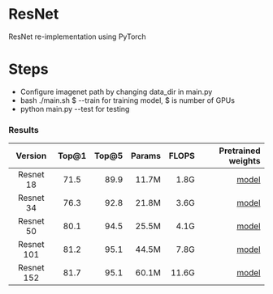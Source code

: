 # ResNet
ResNet re-implementation using PyTorch
# Steps
* Configure imagenet path by changing data_dir in main.py
* bash ./main.sh $ --train for training model, $ is number of GPUs
* python main.py --test for testing
### Results

| Version   | Top@1 | Top@5 | Params | FLOPS | Pretrained weights |
|:---------:|:-----:|------:|-------:|------:|-------------------:|
| Resnet 18 |  71.5 | 89.9  | 11.7M  | 1.8G  |[model](https://github.com/Shohruh72/ResNet/releases/download/v0.0.1/resnet_18.pt)|
| Resnet 34 |  76.3 | 92.8  | 21.8M  | 3.6G  |[model](https://github.com/Shohruh72/ResNet/releases/download/v0.0.1/resnet_34.pt)|
| Resnet 50 |  80.1 | 94.5  | 25.5M  | 4.1G  |[model](https://github.com/Shohruh72/ResNet/releases/download/v0.0.1/resnet_50.pt)|
| Resnet 101 | 81.2 | 95.1  | 44.5M  | 7.8G  |[model](https://github.com/Shohruh72/ResNet/releases/download/v0.0.1/resnet_101.pt)|
| Resnet 152 | 81.7 | 95.1  | 60.1M  | 11.6G |[model](https://github.com/Shohruh72/ResNet/releases/download/v0.0.1/resnet_152.pt)|
